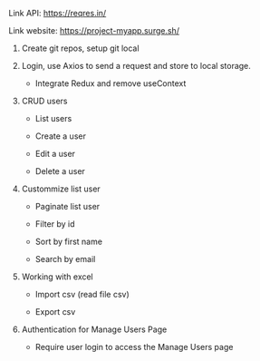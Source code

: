 Link API: https://reqres.in/

Link website: https://project-myapp.surge.sh/

1. Create git repos, setup git local

2. Login, use Axios to send a request and store to local storage.

    + Integrate Redux and remove useContext

3. CRUD users

    + List users
    
    + Create a user
    
    + Edit a user
    
    + Delete a user

4. Custommize list user

    + Paginate list user
    
    + Filter by id
    
    + Sort by first name
    
    + Search by email

5. Working with excel

    + Import csv (read file csv)
    
    + Export csv

6. Authentication for Manage Users Page

    + Require user login to access the Manage Users page
